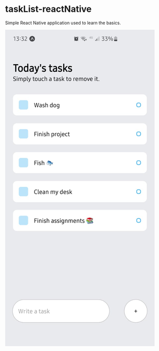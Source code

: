 # taskList-reactNative

Simple React Native application used to learn the basics.

![Screenshot](preview2.png)
